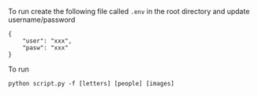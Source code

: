 To run create the following file called `.env` in the root directory and update username/password

```
{
    "user": "xxx",
    "pasw": "xxx"    
}
```
To run

```python script.py -f [letters] [people] [images] ```
